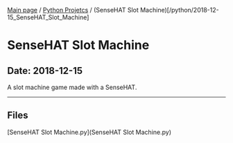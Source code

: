[Main page](/) / [Python Projetcs](/python) / (SenseHAT Slot Machine)[/python/2018-12-15_SenseHAT_Slot_Machine]

# SenseHAT Slot Machine

## Date: 2018-12-15

A slot machine game made with a SenseHAT.

-----

## Files

[SenseHAT Slot Machine.py](SenseHAT Slot Machine.py)